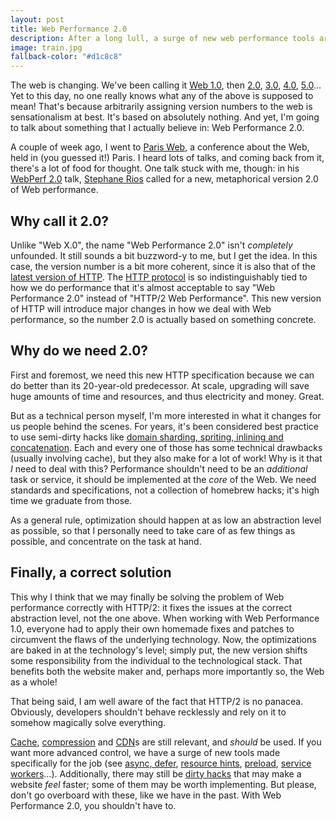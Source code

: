 ```yaml
---
layout: post
title: Web Performance 2.0 
description: After a long lull, a surge of new web performance tools are coming out. From HTTP/2 to resource hints, the landscape of performance is changing.
image: train.jpg
fallback-color: "#d1c8c8"
---
```


The web is changing. We've been calling it [Web 1.0](https://en.wikipedia.org/wiki/Web_2.0#.22Web_1.0.22), then [2.0](https://en.wikipedia.org/wiki/Web_2.0), [3.0](https://en.wikipedia.org/wiki/Semantic_Web#Web_3.0), [4.0](http://bigthink.com/big-think-tv/web-40-the-ultra-intelligent-electronic-agent-is-coming), [5.0](https://flatworldbusiness.wordpress.com/flat-education/previously/web-1-0-vs-web-2-0-vs-web-3-0-a-bird-eye-on-the-definition/)... Yet to this day, no one really knows what any of the above is supposed to mean! That's because arbitrarily assigning version numbers to the web is sensationalism at best. It's based on absolutely nothing. And yet, I'm going to talk about something that I actually believe in: Web Performance 2.0.

A couple of week ago, I went to [Paris Web](https://www.paris-web.fr/), a conference about the Web, held in (you guessed it!) Paris. I heard lots of talks, and coming back from it, there's a lot of food for thought. One talk stuck with me, though: in his [WebPerf 2.0](http://stefounet.github.io/webperf2.0/#/) talk, [Stephane Rios](https://twitter.com/stefounet) called for a new, metaphorical version 2.0 of Web performance.

## Why call it 2.0?
Unlike "Web X.0", the name "Web Performance 2.0" isn't *completely* unfounded. It still sounds a bit buzzword-y to me, but I get the idea. In this case, the version number is a bit more coherent, since it is also that of the [latest version of HTTP](https://http2.github.io/). The [HTTP protocol](https://en.wikipedia.org/wiki/Hypertext_Transfer_Protocol) is so indistinguishably tied to how we do performance that it's almost acceptable to say "Web Performance 2.0" instead of "HTTP/2 Web Performance". This new version of HTTP will introduce major changes in how we deal with Web performance, so the number 2.0 is actually based on something concrete.

<!-- More -->

## Why do we need 2.0?
First and foremost, we need this new HTTP specification because we can do better than its 20-year-old predecessor. At scale, upgrading will save huge amounts of time and resources, and thus electricity and money. Great.

But as a technical person myself, I'm more interested in what it changes for us people behind the scenes. For years, it's been considered best practice to use semi-dirty hacks like [domain sharding, spriting, inlining and concatenation](http://http2-explained.haxx.se/content/en/part3.html). Each and every one of those has some technical drawbacks (usually involving cache), but they also make for a lot of work! Why is it that *I* need to deal with this? Performance shouldn't need to be an *additional* task or service, it should be implemented at the *core* of the Web. We need standards and specifications, not a collection of homebrew hacks; it's high time we graduate from those.

As a general rule, optimization should happen at as low an abstraction level as possible, so that I personally need to take care of as few things as possible, and concentrate on the task at hand. 


## Finally, a correct solution
This why I think that we may finally be solving the problem of Web performance correctly with HTTP/2: it fixes the issues at the correct abstraction level, not the one above. When working with Web Performance 1.0, everyone had to apply their own homemade fixes and patches to circumvent the flaws of the underlying technology. Now, the optimizations are baked in at the technology's level; simply put, the new version shifts some responsibility from the individual to the technological stack. That benefits both the website maker and, perhaps more importantly so, the Web as a whole!

That being said, I am well aware of the fact that HTTP/2 is no panacea. Obviously, developers shouldn't behave recklessly and rely on it to somehow magically solve everything. 

[Cache](https://en.wikipedia.org/wiki/Web_cache), [compression](https://en.wikipedia.org/wiki/HTTP_compression) and [CDN](https://en.wikipedia.org/wiki/Content_delivery_network)s are still relevant, and *should* be used. If you want more advanced control, we have a surge of new tools made specifically for the job (see [async, defer](http://www.growingwiththeweb.com/2014/02/async-vs-defer-attributes.html), [resource hints](http://www.w3.org/TR/resource-hints/), [preload](http://w3c.github.io/preload/), [service workers](https://docs.google.com/presentation/d/1GNLc4oRZzazq4Th8vsH3v5GekAbKWsxIXHbNtQFFG-c/present?slide=id.p19)...). Additionally, there may still be [dirty hacks](https://www.w3.org/Bugs/Public/show_bug.cgi?id=27303) that may make a website *feel* faster; some of them may be worth implementing. But please, don't go overboard with these, like we have in the past. With Web Performance 2.0, you shouldn't have to.
